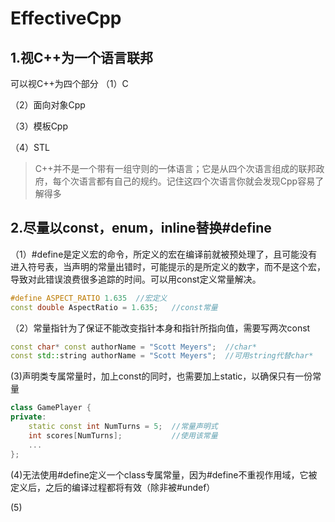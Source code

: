 # EffectiveCpp

## 1.视C++为一个语言联邦

可以视C++为四个部分
（1）C

（2）面向对象Cpp

（3）模板Cpp

（4）STL

> C++并不是一个带有一组守则的一体语言；它是从四个次语言组成的联邦政府，每个次语言都有自己的规约。记住这四个次语言你就会发现Cpp容易了解得多

## 2.尽量以const，enum，inline替换#define

（1）#define是定义宏的命令，所定义的宏在编译前就被预处理了，且可能没有进入符号表，当声明的常量出错时，可能提示的是所定义的数字，而不是这个宏，导致对此错误浪费很多追踪的时间。可以用const定义常量解决。

```cpp
#define ASPECT_RATIO 1.635	//宏定义
const double AspectRatio = 1.635;	//const常量
```

（2）常量指针为了保证不能改变指针本身和指针所指向值，需要写两次const

```cpp
const char* const authorName = "Scott Meyers"; 	//char*
const std::string authorName = "Scott Meyers";	//可用string代替char*
```

(3)声明类专属常量时，加上const的同时，也需要加上static，以确保只有一份常量

```cpp
class GamePlayer {
private:
	static const int NumTurns = 5;	//常量声明式
	int scores[NumTurns];			//使用该常量
	...
};
```

(4)无法使用#define定义一个class专属常量，因为#define不重视作用域，它被定义后，之后的编译过程都将有效（除非被#undef）

(5)